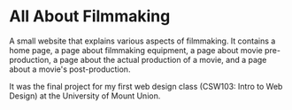 # All About Filmmaking

A small website that explains various aspects of filmmaking. It contains a home page, a page about filmmaking equipment, a page about movie pre-production, a page about the actual production of a movie, and a page about a movie's post-production.

It was the final project for my first web design class (CSW103: Intro to Web Design) at the University of Mount Union.
